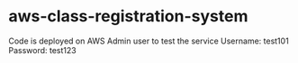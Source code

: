 # aws-class-registration-system
Code is deployed on AWS
Admin user to test the service
  Username: test101
  Password: test123
